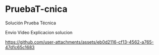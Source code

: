 # PruebaT-cnica
Solución Prueba Técnica

Envio Video Explicacion solucion 



https://github.com/user-attachments/assets/eb0d2116-cf13-4562-a765-47d1c65c1683

